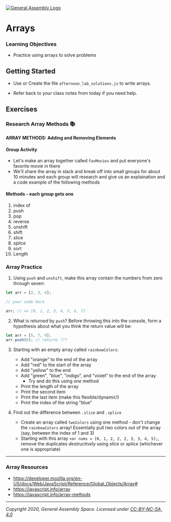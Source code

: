 [![General Assembly Logo](https://camo.githubusercontent.com/1a91b05b8f4d44b5bbfb83abac2b0996d8e26c92/687474703a2f2f692e696d6775722e636f6d2f6b6538555354712e706e67)](https://generalassemb.ly)

# Arrays


### Learning Objectives

- Practice using arrays to solve problems

## Getting Started

- Use or Create the file `afternoon_lab_solutions.js` to write arrays.
<!---, loops, `if`, or `if, else` statements to complete the following questions. --->
- Refer back to your class notes from today if you need help.

## Exercises

### Research Array Methods :books:

#### ARRAY METHODS: Adding and Removing Elements

#### Group Activity

- Let's make an array together called `favMovies` and put everyone's favorite movie in there
- We'll share the array in slack and break off into small groups for about 10 minutes and each group will research and give us an explaination and a code example of the following methods

#### Methods - each group gets one

1. index of
1. push
1. pop
1. reverse
1. unshift
1. shift
1. slice
1. splice
1. sort
1. Length

### Array Practice

1. Using `push` and `unshift`, make this array contain the numbers from zero through seven:

```js
let arr = [2, 3, 4];

// your code here

arr; // => [0, 1, 2, 3, 4, 5, 6, 7]
```

2. What is _returned_ by `push`? Before throwing this into the console, form a hypothesis about what you think the return value will be:

```js
let arr = [5, 7, 9];
arr.push(6); // returns ???
```

3.  Starting with an empty array called `rainbowColors`:

    - Add "orange" to the end of the array
    - Add "red" to the start of the array
    - Add "yellow" to the end
    - Add "green", "blue", "indigo", and "violet" to the end of the array
      - Try and do this using _one_ method
    - Print the length of the array
    - Print the second item
    - Print the last item (make this flexible/dynamic!)
    - Print the index of the string "blue"

1.  Find out the difference between `.slice` and `.splice`
    - Create an array called `twoColors` using one method - don't change the `rainbowColors` array! Essentially pull two colors out of the array (say, between the index of 1 and 3)
    - Starting with this array `var nums = [0, 1, 2, 2, 2, 3, 3, 4, 5];`, remove the duplicates _destructively_ using _slice_ or _splice_ (whichever one is appropriate)

---

### Array Resources

- https://developer.mozilla.org/en-US/docs/Web/JavaScript/Reference/Global_Objects/Array#
- https://javascript.info/array
- https://javascript.info/array-methods

---

_Copyright 2020, General Assembly Space. Licensed under [CC-BY-NC-SA, 4.0](https://creativecommons.org/licenses/by-nc-sa/4.0/)_

